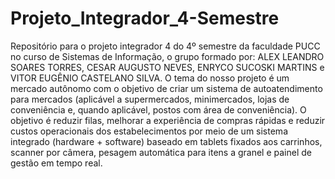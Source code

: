 # Projeto_Integrador_4-Semestre
Repositório para o projeto integrador 4 do 4º semestre da faculdade PUCC no curso de Sistemas de Informação, o grupo formado por: ALEX LEANDRO SOARES TORRES, CESAR AUGUSTO NEVES, ENRYCO SUCOSKI MARTINS e VITOR EUGÊNIO CASTELANO SILVA.
O tema do nosso projeto é um mercado autônomo com o objetivo de criar um sistema de autoatendimento para mercados (aplicável a supermercados, minimercados, lojas de conveniência e, quando aplicável, postos com área de conveniência). O objetivo é reduzir filas, melhorar a experiência de compras rápidas e reduzir custos operacionais dos estabelecimentos por meio de um sistema integrado (hardware + software) baseado em tablets fixados aos carrinhos, scanner por câmera, pesagem automática para itens a granel e painel de gestão em tempo real.
